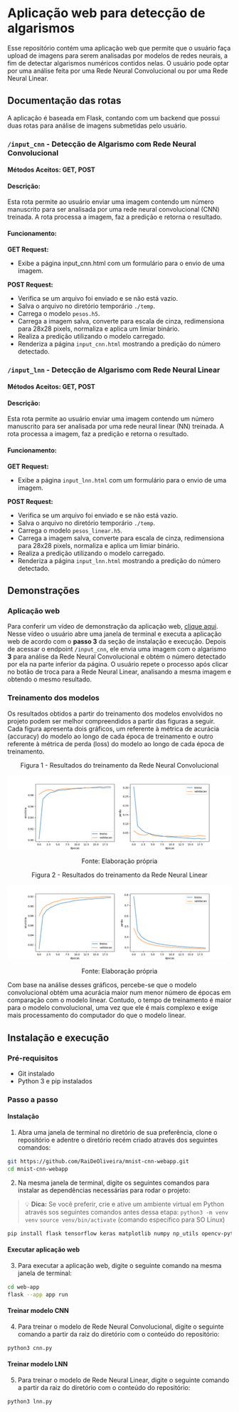 # Aplicação web para detecção de algarismos

Esse repositório contém uma aplicação web que permite que o usuário faça upload de imagens para serem analisadas por modelos de redes neurais, a fim de detectar algarismos numéricos contidos nelas. O usuário pode optar por uma análise feita por uma Rede Neural Convolucional ou por uma Rede Neural Linear.

## Documentação das rotas

A aplicação é baseada em Flask, contando com um backend que possui duas rotas para análise de imagens submetidas pelo usuário.

### `/input_cnn` - Detecção de Algarismo com Rede Neural Convolucional

#### Métodos Aceitos: GET, POST

#### Descrição:
Esta rota permite ao usuário enviar uma imagem contendo um número manuscrito para ser analisada por uma rede neural convolucional (CNN) treinada. A rota processa a imagem, faz a predição e retorna o resultado.

#### Funcionamento:

**GET Request:**
- Exibe a página input_cnn.html com um formulário para o envio de uma imagem.

**POST Request:**
- Verifica se um arquivo foi enviado e se não está vazio.
- Salva o arquivo no diretório temporário `./temp`.
- Carrega o modelo `pesos.h5`.
- Carrega a imagem salva, converte para escala de cinza, redimensiona para 28x28 pixels, normaliza e aplica um limiar binário.
- Realiza a predição utilizando o modelo carregado.
- Renderiza a página `input_cnn.html` mostrando a predição do número detectado.

### `/input_lnn` - Detecção de Algarismo com Rede Neural Linear

#### Métodos Aceitos: GET, POST

#### Descrição:
Esta rota permite ao usuário enviar uma imagem contendo um número manuscrito para ser analisada por uma rede neural linear (NN) treinada. A rota processa a imagem, faz a predição e retorna o resultado.

#### Funcionamento:

**GET Request:**
- Exibe a página `input_lnn.html` com um formulário para o envio de uma imagem.

**POST Request:**
- Verifica se um arquivo foi enviado e se não está vazio.
- Salva o arquivo no diretório temporário `./temp`.
- Carrega o modelo `pesos_linear.h5`.
- Carrega a imagem salva, converte para escala de cinza, redimensiona para 28x28 pixels, normaliza e aplica um limiar binário.
- Realiza a predição utilizando o modelo carregado.
- Renderiza a página `input_lnn.html` mostrando a predição do número detectado.

## Demonstrações

### Aplicação web

Para conferir um vídeo de demonstração da aplicação web, [clique aqui](google.com). Nesse vídeo o usuário abre uma janela de terminal e executa a aplicação web de acordo com o **passo 3** da seção de instalação e execução. Depois de acessar o endpoint `/input_cnn`, ele envia uma imagem com o algarismo **3** para análise da Rede Neural Convolucional e obtém o número detectado por ela na parte inferior da página. O usuário repete o processo após clicar no botão de troca para a Rede Neural Linear, analisando a mesma imagem e obtendo o mesmo resultado.

### Treinamento dos modelos

Os resultados obtidos a partir do treinamento dos modelos envolvidos no projeto podem ser melhor compreendidos a partir das figuras a seguir. Cada figura apresenta dois gráficos, um referente à métrica de acurácia (accuracy) do modelo ao longo de cada época de treinamento e outro referente à métrica de perda (loss) do modelo ao longo de cada época de treinamento.

<p style="text-align: center;">Figura 1 - Resultados do treinamento da Rede Neural Convolucional</p>

![](assets/demo_cnn.png)

<p style="text-align: center;">Fonte: Elaboração própria</p>

<p style="text-align: center;">Figura 2 - Resultados do treinamento da Rede Neural Linear</p>

![](assets/demo_lnn.png)

<p style="text-align: center;">Fonte: Elaboração própria</p>

Com base na análise desses gráficos, percebe-se que o modelo convolucional obtém uma acurácia maior num menor número de épocas em comparação com o modelo linear. Contudo, o tempo de treinamento é maior para o modelo convolucional, uma vez que ele é mais complexo e exige mais processamento do computador do que o modelo linear.

## Instalação e execução

### Pré-requisitos

- Git instalado
- Python 3 e pip instalados

### Passo a passo

#### Instalação

1. Abra uma janela de terminal no diretório de sua preferência, clone o repositório e adentre o diretório recém criado através dos seguintes comandos:

```bash
git https://github.com/RaiDeOliveira/mnist-cnn-webapp.git
cd mnist-cnn-webapp
```

2. Na mesma janela de terminal, digite os seguintes comandos para instalar as dependências necessárias para rodar o projeto:

> :bulb: **Dica:** Se você preferir, crie e ative um ambiente virtual em Python através sos seguintes comandos antes dessa etapa:
> `python3 -m venv venv`
> `source venv/bin/activate` (comando específico para SO Linux)

```bash
pip install flask tensorflow keras matplotlib numpy np_utils opencv-python
```

#### Executar aplicação web

3. Para executar a aplicação web, digite o seguinte comando na mesma janela de terminal:

```bash
cd web-app
flask --app app run
```

#### Treinar modelo CNN

4. Para treinar o modelo de Rede Neural Convolucional, digite o seguinte comando a partir da raiz do diretório com o conteúdo do repositório:

```bash
python3 cnn.py
```

#### Treinar modelo LNN

5. Para treinar o modelo de Rede Neural Linear, digite o seguinte comando a partir da raiz do diretório com o conteúdo do repositório:

```bash
python3 lnn.py
```
